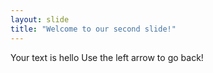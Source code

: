 ```yaml
---
layout: slide
title: "Welcome to our second slide!"
---
```

Your text is hello
Use the left arrow to go back!
